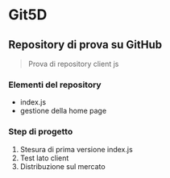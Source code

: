 # Git5D
## Repository di prova su GitHub
> Prova di repository client js
### Elementi del repository
- index.js
- gestione della home page

### Step di progetto
1. Stesura di prima versione index.js
2. Test lato client
3. Distribuzione sul mercato
